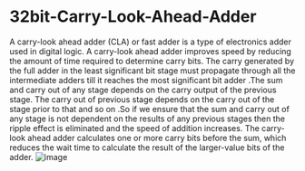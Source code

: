 # 32bit-Carry-Look-Ahead-Adder
A carry-look ahead adder (CLA) or fast adder is a type of electronics adder used in digital logic. A carry-look ahead adder improves speed by reducing the amount of time required to determine carry bits. The carry generated by the full adder in the least significant bit stage must propagate through all the intermediate adders till it reaches the most significant bit adder .The sum and carry out of any stage depends on the carry output of the previous stage. The carry out of previous stage depends on the carry out of the stage prior to that and so on .So if we ensure that the sum and carry out of any stage is not dependent on the results of any previous stages then the ripple effect is eliminated and the speed of addition increases. The carry-look ahead adder calculates one or more carry bits before the sum, which reduces the wait time to calculate the result of the larger-value bits of the adder.
![image](https://github.com/SaiNageshyr/32bit-Carry-Look-Ahead-Adder/assets/125950769/51e760df-b0b2-42fd-94aa-594ebcc6b80d)

